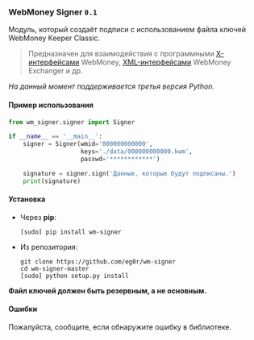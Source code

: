 ### WebMoney Signer `0.1`

Модуль, который создаёт подписи с использованием файла ключей WebMoney Keeper Classic.

> Предназначен для взаимодействия с программными [X-интерфейсами](http://www.webmoney.ru/rus/developers/api.shtml) WebMoney,
> [XML-интерфейсами](http://wm.exchanger.ru/asp/rules_xml.asp) WebMoney Exchanger и др.

*На данный момент поддерживается третья версия Python.*

#### Пример использования

```python
from wm_signer.signer import Signer

if __name__ == '__main__':
    signer = Signer(wmid='000000000000',
                    keys='./data/000000000000.kwm',
                    passwd='************')

    signature = signer.sign('Данные, которые будут подписаны.')
    print(signature)
```

#### Установка

* Через **pip**:
  ```shell
  [sudo] pip install wm-signer
  ```

* Из репозитория:

  ```shell
  git clone https://github.com/eg0r/wm-signer
  cd wm-signer-master
  [sudo] python setup.py install
  ```

**Файл ключей должен быть резервным, а не основным.**

#### Ошибки

Пожалуйста, сообщите, если обнаружите ошибку в библиотеке.
